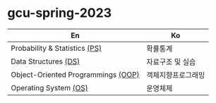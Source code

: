 # gcu-spring-2023

|En|Ko|
|-----|-----|
|Probability & Statistics [(PS)](./PS) |확률통계|
|Data Structures [(DS)](./DS) |자료구조 및 실습|
|Object-Oriented Programmings [(OOP)](./OOP) |객체지향프로그래밍|
|Operating System [(OS)](./OS) |운영체제|
